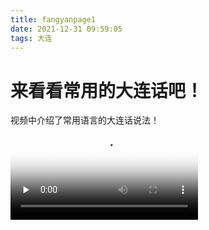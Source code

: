 ```yaml
---
title: fangyanpage1
date: 2021-12-31 09:59:05
tags: 大连
---
```

# 来看看常用的大连话吧！
视频中介绍了常用语言的大连话说法！
<video id="video" controls="" preload="none" poster="fm">
<source id="mp4" src="\img\yanhua.mp4" type="video/mp4">
</videos>